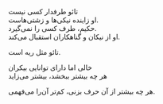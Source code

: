 تائو طرفدار کسی نیست  
او زاینده نیکی‌ها و زشتی‌هاست.  
حکیم، طرف کسی را نمی‌گیرد.  
او از نیکان و گناهکاران استقبال می‌کند.

تائو مثل ریه است.

خالی اما دارای توانایی بیکران  
هر چه بیشتر ببخشد، بیشتر می‌زاید

هر چه بیشتر از آن حرف بزنی، کم‌تر آن‌را می‌فهمی.


